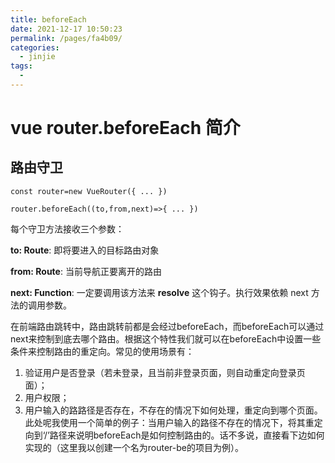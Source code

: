 ```yaml
---
title: beforeEach
date: 2021-12-17 10:50:23
permalink: /pages/fa4b09/
categories:
  - jinjie
tags:
  - 
---
```



# vue router.beforeEach 简介
## 路由守卫


    const router=new VueRouter({ ... })

	router.beforeEach((to,from,next)=>{ ... })
	

每个守卫方法接收三个参数：

**to: Route**: 即将要进入的目标路由对象

**from: Route**: 当前导航正要离开的路由

**next: Function**: 一定要调用该方法来 **resolve** 这个钩子。执行效果依赖 next 方法的调用参数。

  
   

在前端路由跳转中，路由跳转前都是会经过beforeEach，而beforeEach可以通过next来控制到底去哪个路由。根据这个特性我们就可以在beforeEach中设置一些条件来控制路由的重定向。常见的使用场景有：

 1. 验证用户是否登录（若未登录，且当前非登录页面，则自动重定向登录页面）； 
 2. 用户权限；
 3. 用户输入的路路径是否存在，不存在的情况下如何处理，重定向到哪个页面。此处呢我使用一个简单的例子：当用户输入的路径不存在的情况下，将其重定向到‘/’路径来说明beforeEach是如何控制路由的。话不多说，直接看下边如何实现的（这里我以创建一个名为router-be的项目为例）。

<!--stackedit_data:
eyJoaXN0b3J5IjpbMTg1MjIwMTY5Nl19
-->